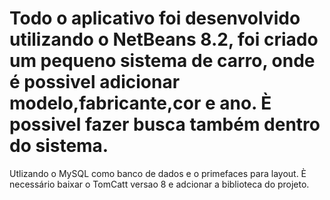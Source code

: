# Todo o aplicativo foi desenvolvido utilizando o NetBeans 8.2, foi criado um pequeno sistema de carro, onde é possivel adicionar modelo,fabricante,cor e ano. È possivel fazer busca também dentro do sistema.
Utlizando o MySQL como banco de dados e o primefaces para layout.
È necessário baixar o TomCatt versao 8 e adcionar a biblioteca do projeto.
